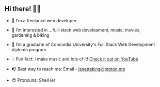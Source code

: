 ## Hi there! 👋🏽
* 👾 I'm a freelance web developer
 
* 👀 I’m interested in ...full-stack web development, music, movies, gardening & biking

* 🌱 I’m a graduate of Concordia University's Full Stack Web Development diploma program
 
* 💡 Fun fact: I make music and lots of it! [Check it out on YouTube](https://www.youtube.com/watch?v=m99bW0duI6M)
 
* 📭 Best way to reach me: Email - janetteking@proton.me 
 
* 😊 Pronouns: She/Her
 

<!---
Jae-Kae/Jae-Kae is a ✨ special ✨ repository because its `README.md` (this file) appears on your GitHub profile.
You can click the Preview link to take a look at your changes.
--->
